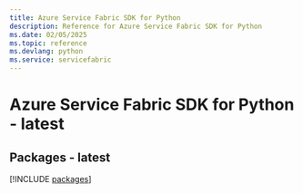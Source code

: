 ```yaml
---
title: Azure Service Fabric SDK for Python
description: Reference for Azure Service Fabric SDK for Python
ms.date: 02/05/2025
ms.topic: reference
ms.devlang: python
ms.service: servicefabric
---
```

# Azure Service Fabric SDK for Python - latest
## Packages - latest
[!INCLUDE [packages](service-fabric-index.md)]